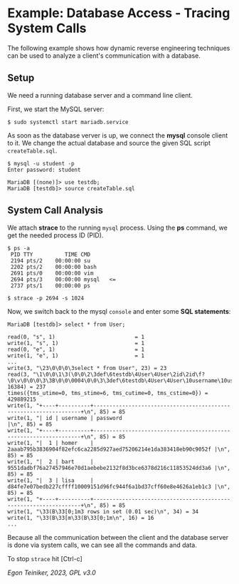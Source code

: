 # Example: Database Access - Tracing System Calls

The following example shows how dynamic reverse engineering techniques can be 
used to analyze a client's communication with a database.

## Setup

We need a running database server and a command line client.

First, we start the MySQL server:
```
$ sudo systemctl start mariadb.service
```

As soon as the database verver is up, we connect the **mysql** console client to it.
We change the actual database and source the given SQL script `createTable.sql`.
```
$ mysql -u student -p
Enter password: student

MariaDB [(none)]> use testdb;
MariaDB [testdb]> source createTable.sql
```

## System Call Analysis

We attach **strace** to the running `mysql` process.
Using the **ps** command, we get the needed process ID (PID).
```
$ ps -a
 PID TTY          TIME CMD
 2194 pts/2    00:00:00 su
 2202 pts/2    00:00:00 bash
 2691 pts/0    00:00:00 vim
 2694 pts/3    00:00:00 mysql   <=
 2737 pts/1    00:00:00 ps

$ strace -p 2694 -s 1024
```

Now, we switch back to the mysql `console` and enter some **SQL statements**:
```
MariaDB [testdb]> select * from User;

read(0, "s", 1)                         = 1
write(1, "s", 1)                        = 1
read(0, "e", 1)                         = 1
write(1, "e", 1)                        = 1
...
write(3, "\23\0\0\0\3select * from User", 23) = 23
read(3, "\1\0\0\1\3(\0\0\2\3def\6testdb\4User\4User\2id\2id\f?\0\v\0\0\0\3\3B\0\0\0004\0\0\3\3def\6testdb\4User\4User\10username\10username\f!\0\300\0\0\0\375\1\20\0\0\0004\0\0\4\3def\6testdb\4User\4User\10password\10password\f!\0\0\3\0\0\375\1\20\0\0\0\5\0\0\5\376\0\0\"\0\20\0\0\6\0011\5homer\7*******\17\0\0\7\0012\4bart\7*******\17\0\0\10\0013\4lisa\7*******\5\0\0\t\376\0\0\"\0", 16384) = 237
times({tms_utime=0, tms_stime=6, tms_cutime=0, tms_cstime=0}) = 429889215
write(1, "+----+----------+------------------------------------------------------------------+\n", 85) = 85
write(1, "| id | username | password                                                         |\n", 85) = 85
write(1, "+----+----------+------------------------------------------------------------------+\n", 85) = 85
write(1, "|  1 | homer    | 2aaab795b3836904f82efc6ca2285d927aed75206214e1da383418eb90c9052f |\n", 85) = 85
write(1, "|  2 | bart     | 9551dadbf76a27457946e70d1aebebe2132f8d3bce6378d216c11853524dd3a6 |\n", 85) = 85
write(1, "|  3 | lisa     | d84fe7e07bedb227cffff10009151d96fc944f6a1bd37cff60e8e4626a1eb1c3 |\n", 85) = 85
write(1, "+----+----------+------------------------------------------------------------------+\n", 85) = 85
write(1, "\33(B\33[0;1m3 rows in set (0.01 sec)\n", 34) = 34
write(1, "\33(B\33[m\33(B\33[0;1m\n", 16) = 16
...
```

Because all the communication between the client and the database server is done via system calls,
we can see all the commands and data.

To stop `strace` hit [Ctrl-c]


*Egon Teiniker, 2023, GPL v3.0*
